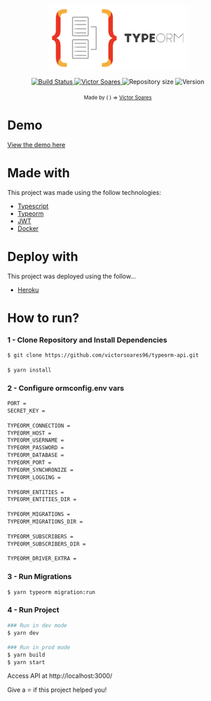 <p align="center">
   <img src="./portfolio/apresentation.gif" alt="Proffy" width="320"/>
</p>
<p align="center">
  <a href="https://travis-ci.com/victorsoares96/typeorm-api">
    <img alt="Build Status" src="https://travis-ci.com/victorsoares96/typeorm-api.svg?branch=master">
  </a>
  <a href="https://heroku-badge.herokuapp.com/projects.html">
    <img alt="Victor Soares" src="https://heroku-badge.herokuapp.com/?app=typeorm-api&style=flat" />
  </a>
  <img alt="Repository size" src="https://img.shields.io/github/repo-size/victorsoares96/proffy?color=774DD6">
  <img alt="Version" src="https://img.shields.io/badge/-Version 1.0-FF9F1C?style=flat" />
</p>

<div align="center">
  <sub>Made by ( ) => 
    <a href="https://victorsoares96.netlify.app">Victor Soares</a>
  </sub>
</div>

# Demo
[View the demo here](https://typeorm-api.herokuapp.com/)

# Made with
This project was made using the follow technologies:

* [Typescript](https://www.typescriptlang.org/)      
* [Typeorm](https://typeorm.io/)
* [JWT](https://jwt.io/)
* [Docker](https://www.docker.com/)

# Deploy with
This project was deployed using the follow...

* [Heroku](https://heroku.com)

# How to run?

### 1 - Clone Repository and Install Dependencies
```bash
$ git clone https://github.com/victorsoares96/typeorm-api.git

$ yarn install
```

### 2 - Configure ormconfig.env vars
```bash
PORT = 
SECRET_KEY = 

TYPEORM_CONNECTION = 
TYPEORM_HOST = 
TYPEORM_USERNAME = 
TYPEORM_PASSWORD = 
TYPEORM_DATABASE = 
TYPEORM_PORT = 
TYPEORM_SYNCHRONIZE = 
TYPEORM_LOGGING = 

TYPEORM_ENTITIES = 
TYPEORM_ENTITIES_DIR = 

TYPEORM_MIGRATIONS = 
TYPEORM_MIGRATIONS_DIR = 

TYPEORM_SUBSCRIBERS = 
TYPEORM_SUBSCRIBERS_DIR = 

TYPEORM_DRIVER_EXTRA =
```

### 3 - Run Migrations
```bash
$ yarn typeorm migration:run
```

### 4 - Run Project
```bash
### Run in dev mode
$ yarn dev

### Run in prod mode
$ yarn build
$ yarn start
```

Access API at http://localhost:3000/

Give a ⭐️ if this project helped you!
